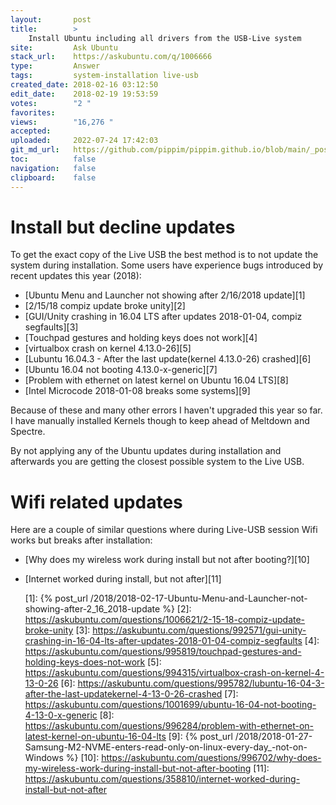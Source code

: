 ```yaml
---
layout:       post
title:        >
    Install Ubuntu including all drivers from the USB-Live system
site:         Ask Ubuntu
stack_url:    https://askubuntu.com/q/1006666
type:         Answer
tags:         system-installation live-usb
created_date: 2018-02-16 03:12:50
edit_date:    2018-02-19 19:53:59
votes:        "2 "
favorites:    
views:        "16,276 "
accepted:     
uploaded:     2022-07-24 17:42:03
git_md_url:   https://github.com/pippim/pippim.github.io/blob/main/_posts/2018/2018-02-16-Install-Ubuntu-including-all-drivers-from-the-USB-Live-system.md
toc:          false
navigation:   false
clipboard:    false
---
```


# Install but decline updates

To get the exact copy of the Live USB the best method is to not update the system during installation. Some users have experience bugs introduced by recent updates this year (2018):

- [Ubuntu Menu and Launcher not showing after 2/16/2018 update][1]
- [2/15/18 compiz update broke unity][2]
- [GUI/Unity crashing in 16.04 LTS after updates 2018-01-04, compiz segfaults][3]
- [Touchpad gestures and holding keys does not work][4]
- [virtualbox crash on kernel 4.13.0-26][5]
- [Lubuntu 16.04.3 - After the last update(kernel 4.13.0-26) crashed][6]
- [Ubuntu 16.04 not booting 4.13.0-x-generic][7]
- [Problem with ethernet on latest kernel on Ubuntu 16.04 LTS][8]
- [Intel Microcode 2018-01-08 breaks some systems][9]

Because of these and many other errors I haven't upgraded this year so far. I have manually installed Kernels though to keep ahead of Meltdown and Spectre.

By not applying any of the Ubuntu updates during installation and afterwards you are getting the closest possible system to the Live USB.

# Wifi related updates

Here are a couple of similar questions where during Live-USB session Wifi works but breaks after installation:

- [Why does my wireless work during install but not after booting?][10]
- [Internet worked during install, but not after][11]


  [1]: {% post_url /2018/2018-02-17-Ubuntu-Menu-and-Launcher-not-showing-after-2_16_2018-update %}
  [2]: https://askubuntu.com/questions/1006621/2-15-18-compiz-update-broke-unity
  [3]: https://askubuntu.com/questions/992571/gui-unity-crashing-in-16-04-lts-after-updates-2018-01-04-compiz-segfaults
  [4]: https://askubuntu.com/questions/995819/touchpad-gestures-and-holding-keys-does-not-work
  [5]: https://askubuntu.com/questions/994315/virtualbox-crash-on-kernel-4-13-0-26
  [6]: https://askubuntu.com/questions/995782/lubuntu-16-04-3-after-the-last-updatekernel-4-13-0-26-crashed
  [7]: https://askubuntu.com/questions/1001699/ubuntu-16-04-not-booting-4-13-0-x-generic
  [8]: https://askubuntu.com/questions/996284/problem-with-ethernet-on-latest-kernel-on-ubuntu-16-04-lts
  [9]: {% post_url /2018/2018-01-27-Samsung-M2-NVME-enters-read-only-on-linux-every-day_-not-on-Windows %}
  [10]: https://askubuntu.com/questions/996702/why-does-my-wireless-work-during-install-but-not-after-booting
  [11]: https://askubuntu.com/questions/358810/internet-worked-during-install-but-not-after
